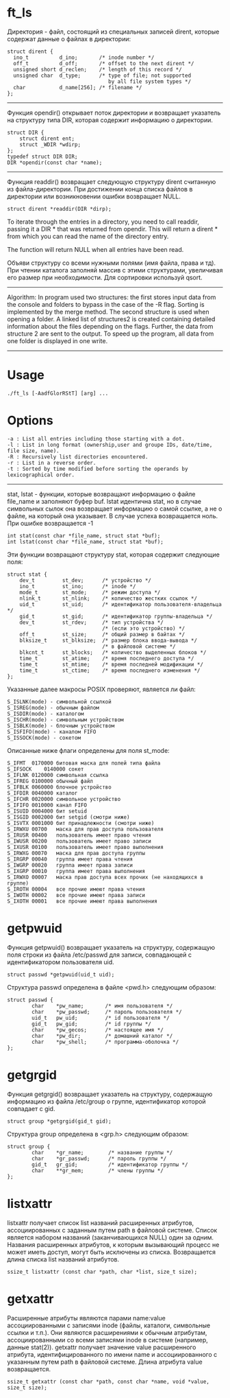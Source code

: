 # ft_ls

Директория - файл, состоящий из специальных записей dirent, которые содержат данные о файлах в директории:
```
struct dirent {
  ino_t          d_ino;       /* inode number */
  off_t          d_off;       /* offset to the next dirent */
  unsigned short d_reclen;    /* length of this record */
  unsigned char  d_type;      /* type of file; not supported
                                 by all file system types */
  char           d_name[256]; /* filename */
};
```
***
Функция opendir() открывает поток директории и возвращает указатель на структуру типа DIR, которая содержит информацию о директории.
```
struct DIR {
    struct dirent ent;
    struct _WDIR *wdirp;
};
typedef struct DIR DIR;
DIR *opendir(const char *name);
```
***
Функция readdir() возвращает следующую структуру dirent считанную из файла-директории.
При достижении конца списка файлов в директории или возникновении ошибки возвращает NULL.
```
struct dirent *readdir(DIR *dirp);
```

To iterate through the entries in a directory, you need to call readdir, passing it a DIR * that was returned from opendir. This will return a dirent * from which you can read the name of the directory entry.

The function will return NULL when all entries have been read.

Объяви структуру со всеми нужными полями (имя файла, права и тд). При чтении каталога заполняй массив с этими структурами, увеличивая его размер при необходимости. Для сортировки используй qsort.

***
Algorithm: In program used two structures: the first stores input data from the console and folders to bypass in the case of the -R flag. Sorting is implemented by the merge method. The second structure is used when opening a folder. A linked list of structures2 is created containing detailed information about the files depending on the flags. Further, the data from structure 2 are sent to the output. To speed up the program, all data from one folder is displayed in one write.
***

# Usage
```
./ft_ls [-AadfGlorRStT] [arg] ...
```
# Options
```
-a : List all entries including those starting with a dot.
-l : List in long format (ownership,user and groupe IDs, date/time, file size, name).
-R : Recursively list directories encountered.
-r : List in a reverse order.
-t : Sorted by time modified before sorting the operands by lexicographical order.
```
***

stat, lstat - функции, которые возвращают информацию о файле file_name и заполняют буфер buf. lstat идентична stat, но в случае символьных сылок она возвращает информацию о самой ссылке, а не о файле, на который она указывает. В случае успеха возвращается ноль. При ошибке возвращается -1
```
int stat(const char *file_name, struct stat *buf);
int lstat(const char *file_name, struct stat *buf);
```
Эти функции возвращают структуру stat, которая содержит следующие поля:
```
struct stat {
    dev_t         st_dev;      /* устройство */
    ino_t         st_ino;      /* inode */
    mode_t        st_mode;     /* режим доступа */
    nlink_t       st_nlink;    /* количество жестких ссылок */
    uid_t         st_uid;      /* идентификатор пользователя-владельца */
    gid_t         st_gid;      /* идентификатор группы-владельца */
    dev_t         st_rdev;     /* тип устройства */
                               /* (если это устройство) */
    off_t         st_size;     /* общий размер в байтах */
    blksize_t     st_blksize;  /* размер блока ввода-вывода */
                               /* в файловой системе */
    blkcnt_t      st_blocks;   /* количество выделенных блоков */
    time_t        st_atime;    /* время последнего доступа */
    time_t        st_mtime;    /* время последней модификации */
    time_t        st_ctime;    /* время последнего изменения */
};
```
Указанные далее макросы POSIX проверяют, является ли файл:
```
S_ISLNK(mode) - символьной ссылкой
S_ISREG(mode) - обычным файлом
S_ISDIR(mode) - каталогом
S_ISCHR(mode) - символьным устройством
S_ISBLK(mode) - блочным устройством
S_ISFIFO(mode) - каналом FIFO
S_ISSOCK(mode) - сокетом
```
Описанные ниже флаги определены для поля st_mode:
```
S_IFMT	0170000	битовая маска для полей типа файла
S_IFSOCK	0140000	сокет
S_IFLNK	0120000	символьная ссылка
S_IFREG	0100000	обычный файл
S_IFBLK	0060000	блочное устройство
S_IFDIR	0040000	каталог
S_IFCHR	0020000	символьное устройство
S_IFIFO	0010000	канал FIFO
S_ISUID	0004000	бит setuid
S_ISGID	0002000	бит setgid (смотри ниже)
S_ISVTX	0001000	бит принадлежности (смотри ниже)
S_IRWXU	00700	маска для прав доступа пользователя
S_IRUSR	00400	пользователь имеет право чтения
S_IWUSR	00200	пользователь имеет право записи
S_IXUSR	00100	пользователь имеет право выполнения
S_IRWXG	00070	маска для прав доступа группы
S_IRGRP	00040	группа имеет права чтения
S_IWGRP	00020	группа имеет права записи
S_IXGRP	00010	группа имеет права выполнения
S_IRWXO	00007	маска прав доступа всех прочих (не находящихся в группе)
S_IROTH	00004	все прочие имеют права чтения
S_IWOTH	00002	все прочие имеют права записи
S_IXOTH	00001	все прочие имеют права выполнения
```

# getpwuid 

Функция getpwuid() возвращает указатель на структуру, содержащую поля строки из файла /etc/passwd для записи, совпадающей с идентификатором пользователя uid.
```
struct passwd *getpwuid(uid_t uid);
```
Структура passwd определена в файле <pwd.h> следующим образом:
```
struct passwd {
        char    *pw_name;       /* имя пользователя */
        char    *pw_passwd;     /* пароль пользователя */
        uid_t   pw_uid;         /* id пользователя */
        gid_t   pw_gid;         /* id группы */
        char    *pw_gecos;      /* настоящее имя */
        char    *pw_dir;        /* домашний каталог */
        char    *pw_shell;      /* программа-оболочка */
};
```

# getgrgid

Функция getgrgid() возвращает указатель на структуру, содержащую информацию из файла /etc/group о группе, идентификатор которой совпадает с gid.
```
struct group *getgrgid(gid_t gid);
```
Структура group определена в <grp.h> следующим образом:

```
struct group {
        char    *gr_name;        /* название группы */
        char    *gr_passwd;      /* пароль группы */
        gid_t   gr_gid;          /* идентификатор группы */
        char    **gr_mem;        /* члены группы */
};
```

# listxattr

listxattr получает список list названий расширенных атрибутов, ассоциированных с заданным путем path в файловой системе. Список является набором названий (заканчивающихся NULL) один за одним. Названия расширенных атрибутов, к которым вызывающий процесс не может иметь доступ, могут быть исключены из списка. Возвращается длина списка list названий атрибутов.
```
ssize_t listxattr (const char *path, char *list, size_t size);
```

# getxattr

Расширенные атрибуты являются парами name:value ассоциированными с записями inode (файлы, каталоги, символьные ссылки и т.п.). Они являются расширениями к обычным атрибутам, ассоциированными со всеми записями inode в системе (например, данные stat(2)). 
getxattr получает значение value расширенного атрибута, идентифицированного по имени name и ассоциированного с указанным путем path в файловой системе. Длина атрибута value возвращается.
```
ssize_t getxattr (const char *path, const char *name, void *value, size_t size);
```

